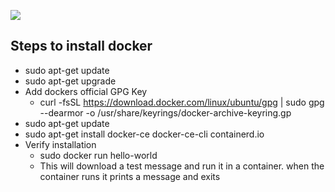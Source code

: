 ![](https://developers.redhat.com/sites/default/files/styles/article_feature/public/blog/2014/05/homepage-docker-logo.png?itok=zx0e-vcP)

## Steps to install docker
- sudo apt-get update
- sudo apt-get upgrade
- Add dockers official GPG Key
	-  curl -fsSL https://download.docker.com/linux/ubuntu/gpg | sudo gpg --dearmor -o /usr/share/keyrings/docker-archive-keyring.gp
- sudo apt-get update
- sudo apt-get install docker-ce docker-ce-cli containerd.io
- Verify installation
	- sudo docker run hello-world
	- This will download a test message and run it in a container. when the container runs it prints a message and exits

